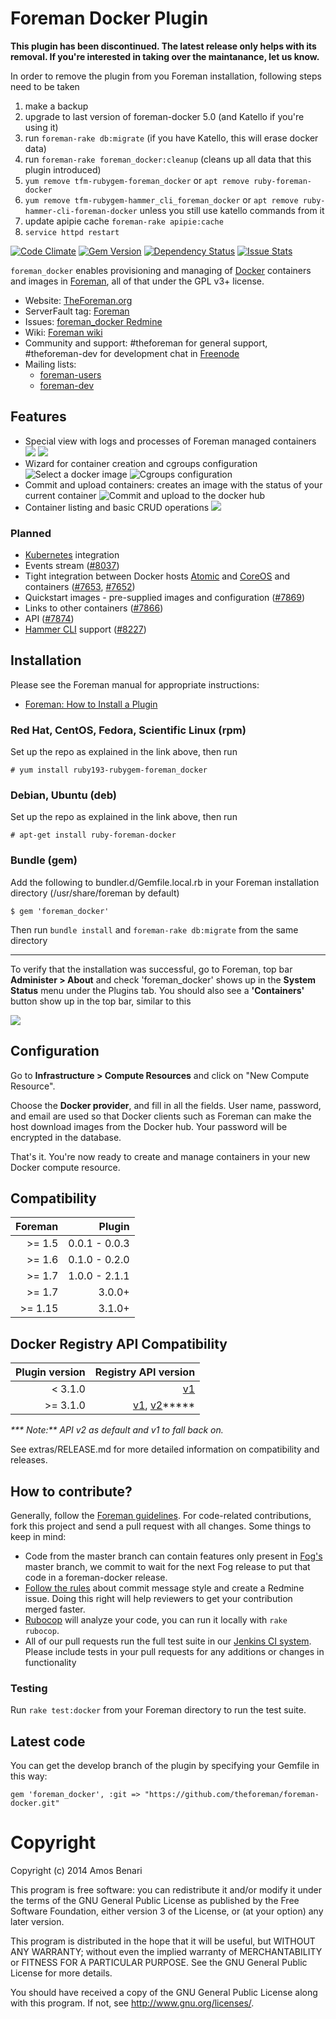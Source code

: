 # Foreman Docker Plugin

**This plugin has been discontinued. The latest release only helps with its removal. If you're interested in taking over the maintanance, let us know.**

In order to remove the plugin from you Foreman installation, following steps need to be taken

1. make a backup
1. upgrade to last version of foreman-docker 5.0 (and Katello if you're using it)
1. run `foreman-rake db:migrate` (if you have Katello, this will erase docker data)
1. run `foreman-rake foreman_docker:cleanup` (cleans up all data that this plugin introduced)
1. `yum remove tfm-rubygem-foreman_docker` or `apt remove ruby-foreman-docker`
1. `yum remove tfm-rubygem-hammer_cli_foreman_docker` or `apt remove ruby-hammer-cli-foreman-docker` unless you still use katello commands from it
1. update apipie cache `foreman-rake apipie:cache`
1. `service httpd restart`


[![Code Climate](https://codeclimate.com/github/theforeman/foreman-docker/badges/gpa.svg)](https://codeclimate.com/github/theforeman/foreman-docker)
[![Gem Version](https://badge.fury.io/rb/foreman_docker.svg)](http://badge.fury.io/rb/foreman_docker)
[![Dependency Status](https://gemnasium.com/theforeman/foreman-docker.svg)](https://gemnasium.com/theforeman/foreman-docker)
[![Issue Stats](http://issuestats.com/github/theforeman/foreman-docker/badge/pr)](http://issuestats.com/github/theforeman/foreman-docker)

```foreman_docker``` enables provisioning and managing of [Docker](http://docker.com) containers and images in [Foreman](http://github.com/theforeman/foreman), all of that under the GPL v3+ license.

* Website: [TheForeman.org](http://theforeman.org)
* ServerFault tag: [Foreman](http://serverfault.com/questions/tagged/foreman)
* Issues: [foreman_docker Redmine](http://projects.theforeman.org/projects/docker/issues)
* Wiki: [Foreman wiki](http://projects.theforeman.org/projects/foreman/wiki/About)
* Community and support: #theforeman for general support, #theforeman-dev for development chat in [Freenode](irc.freenode.net)
* Mailing lists:
    * [foreman-users](https://groups.google.com/forum/?fromgroups#!forum/foreman-users)
    * [foreman-dev](https://groups.google.com/forum/?fromgroups#!forum/foreman-dev)

## Features

* Special view with logs and processes of Foreman managed containers
    ![](http://i.imgur.com/D21bdgj.png)
    ![](http://i.imgur.com/XnrPTZC.png)
* Wizard for container creation and cgroups configuration
    ![Select a docker image](http://i.imgur.com/IoMuNnr.png)
    ![Cgroups configuration](http://i.imgur.com/74d99Tf.png)
* Commit and upload containers: creates an image with the status of your current container
    ![Commit and upload to the docker hub](http://i.imgur.com/coF5Y0L.png)
* Container listing and basic CRUD operations
    ![](http://i.imgur.com/DPcaHkZ.png)

### Planned
* [Kubernetes](https://github.com/kubernetes/kubernetes/) integration
* Events stream ([#8037](http://projects.theforeman.org/issues/8037))
* Tight integration between Docker hosts [Atomic](http://www.projectatomic.io/) and [CoreOS](http://coreos.com/) and containers ([#7653](http://projects.theforeman.org/issues/7653), [#7652](http://projects.theforeman.org/issues/7652))
* Quickstart images - pre-supplied images and configuration ([#7869](http://projects.theforeman.org/issues/7869))
* Links to other containers ([#7866](http://projects.theforeman.org/issues/7866))
* API ([#7874](http://projects.theforeman.org/issues/7874))
* [Hammer CLI](http://github.com/theforeman/hammer-cli-foreman) support ([#8227](http://projects.theforeman.org/issues/8227))

## Installation

Please see the Foreman manual for appropriate instructions:

* [Foreman: How to Install a Plugin](http://theforeman.org/manuals/latest/index.html#6.1InstallaPlugin)

### Red Hat, CentOS, Fedora, Scientific Linux (rpm)

Set up the repo as explained in the link above, then run

    # yum install ruby193-rubygem-foreman_docker

### Debian, Ubuntu (deb)

Set up the repo as explained in the link above, then run

    # apt-get install ruby-foreman-docker

### Bundle (gem)

Add the following to bundler.d/Gemfile.local.rb in your Foreman installation directory (/usr/share/foreman by default)

    $ gem 'foreman_docker'

Then run `bundle install` and `foreman-rake db:migrate` from the same directory

--------------

To verify that the installation was successful, go to Foreman, top bar **Administer > About** and check 'foreman_docker' shows up in the **System Status** menu under the Plugins tab. You should also see a **'Containers'** button show up in the top bar, similar to this

![](http://i.imgur.com/Ug14Ktl.png)

## Configuration

Go to **Infrastructure > Compute Resources** and click on "New Compute Resource".

Choose the **Docker provider**, and fill in all the fields. User name, password, and email are used so that Docker clients such as Foreman can make the host download images from the Docker hub. Your password will be encrypted in the database.

That's it. You're now ready to create and manage containers in your new Docker compute resource.

## Compatibility

| Foreman | Plugin |
| ---------------:| --------------:|
| >= 1.5         | 0.0.1 - 0.0.3   |
| >= 1.6         | 0.1.0 - 0.2.0   |
| >= 1.7         | 1.0.0 - 2.1.1   |
| >= 1.7         | 3.0.0+          |
| >= 1.15        | 3.1.0+          |

## Docker Registry API Compatibility

| Plugin version | Registry API version |
| ---------------:| --------------:|
| <  3.1.0        | [v1](http://docs.master.dockerproject.org/v1.7/reference/api/registry_api/)             |
| >= 3.1.0        | [v1](http://docs.master.dockerproject.org/v1.7/reference/api/registry_api/), [v2](https://docs.docker.com/registry/spec/api/)*****    |

_*** Note:** API v2 as default and v1 to fall back on._

See extras/RELEASE.md for more detailed information on compatibility and releases.

## How to contribute?

Generally, follow the [Foreman guidelines](http://theforeman.org/contribute.html). For code-related contributions, fork this project and send a pull request with all changes. Some things to keep in mind:
* Code from the master branch can contain features only present in [Fog's](http://github.com/fog/fog) master branch, we commit to wait for the next Fog release to put that code in a foreman-docker release.
* [Follow the rules](http://theforeman.org/contribute.html#SubmitPatches) about commit message style and create a Redmine issue. Doing this right will help reviewers to get your contribution merged faster.
* [Rubocop](https://github.com/bbatsov/rubocop) will analyze your code, you can run it locally with `rake rubocop`.
* All of our pull requests run the full test suite in our [Jenkins CI system](http://ci.theforeman.org/). Please include tests in your pull requests for any additions or changes in functionality


### Testing

Run `rake test:docker` from your Foreman directory to run the test suite.

## Latest code

You can get the develop branch of the plugin by specifying your Gemfile in this way:

    gem 'foreman_docker', :git => "https://github.com/theforeman/foreman-docker.git"

# Copyright

Copyright (c) 2014 Amos Benari

This program is free software: you can redistribute it and/or modify
it under the terms of the GNU General Public License as published by
the Free Software Foundation, either version 3 of the License, or
(at your option) any later version.

This program is distributed in the hope that it will be useful,
but WITHOUT ANY WARRANTY; without even the implied warranty of
MERCHANTABILITY or FITNESS FOR A PARTICULAR PURPOSE.  See the
GNU General Public License for more details.

You should have received a copy of the GNU General Public License
along with this program.  If not, see <http://www.gnu.org/licenses/>.
